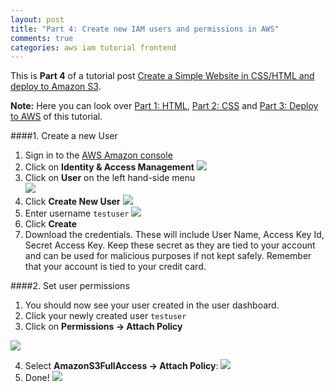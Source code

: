 ```yaml
---
layout: post
title: "Part 4: Create new IAM users and permissions in AWS"
comments: true
categories: aws iam tutorial frontend
---
```

This is **Part 4** of a tutorial post [Create a Simple Website in CSS/HTML and deploy to Amazon S3](http://blog.lilianakastilio.co.uk/blog/2015/12/03/create-a-simple-website-in-css-and-html-and-deploy-to-amazon-s3/).

**Note:**  Here you can look over [Part 1: HTML](http://blog.lilianakastilio.co.uk/blog/2015/12/03/create-a-simple-website-in-css-and-html-and-deploy-to-amazon-s3/), [Part 2: CSS](http://blog.lilianakastilio.co.uk/blog/2015/12/30/create-a-simple-website-in-css-and-html-2/) and [Part 3: Deploy to AWS](http://blog.lilianakastilio.co.uk/blog/2016/01/01/Create-a-bucket-and-deploy-a-website-to-amazon-s3/) of this tutorial.


####1. Create a new User

1. Sign in to the [AWS Amazon console](https://console.aws.amazon.com/console/home?nc2=h_m_mc)
2. Click on **Identity & Access Management**
![](http://www.lilianakastilio.co.uk/images/2015-12-03-create-a-simple-website-in-css-and-html-and-deploy-to-amazon-s3/iam.png)
3. Click on **User** on the left hand-side menu  
![](http://www.lilianakastilio.co.uk/images/2015-12-03-create-a-simple-website-in-css-and-html-and-deploy-to-amazon-s3/user.png)
4. Click **Create New User**
![](http://www.lilianakastilio.co.uk/images/2015-12-03-create-a-simple-website-in-css-and-html-and-deploy-to-amazon-s3/create-new-user.png)
5. Enter username `testuser`
![](http://www.lilianakastilio.co.uk/images/2015-12-03-create-a-simple-website-in-css-and-html-and-deploy-to-amazon-s3/new-user-name.png)
6. Click **Create**
7. Download the credentials. These will include User Name, Access Key Id, Secret Access Key. Keep these secret as they are tied to your account and can be used for malicious purposes if not kept safely. Remember that your account is tied to your credit card.           

####2. Set user permissions

1. You should now see your user created in the user dashboard.
2. Click your newly created user `testuser`
3. Click on **Permissions → Attach Policy** 

![](http://www.lilianakastilio.co.uk/images/2015-12-03-create-a-simple-website-in-css-and-html-and-deploy-to-amazon-s3/attach-policy.png)

4. Select **AmazonS3FullAccess → Attach Policy**:
![](http://www.lilianakastilio.co.uk/images/2015-12-03-create-a-simple-website-in-css-and-html-and-deploy-to-amazon-s3/amazons3fullaccess.png)
5. Done!
![](http://www.lilianakastilio.co.uk/images/2015-12-03-create-a-simple-website-in-css-and-html-and-deploy-to-amazon-s3/user-complete.png)


